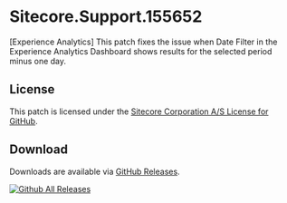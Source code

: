 # Sitecore.Support.155652
[Experience Analytics] This patch fixes the issue when Date Filter in the Experience Analytics Dashboard shows results for the selected period minus one day.

## License  
This patch is licensed under the [Sitecore Corporation A/S License for GitHub](https://github.com/sitecoresupport/Sitecore.Support.155652/blob/master/LICENSE).  

## Download  
Downloads are available via [GitHub Releases](https://github.com/sitecoresupport/Sitecore.Support.155652/releases).  

[![Github All Releases](https://img.shields.io/github/downloads/SitecoreSupport/Sitecore.Support.155652/total.svg)](https://github.com/SitecoreSupport/Sitecore.Support.155652/releases)
